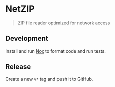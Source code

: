 # NetZIP

> ZIP file reader optimized for network access

## Development

Install and run [Nox][nox] to format code and run tests.

## Release

Create a new `v*` tag and push it to GitHub.

[nox]: https://nox.thea.codes
